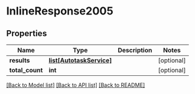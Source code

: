 # InlineResponse2005

## Properties
Name | Type | Description | Notes
------------ | ------------- | ------------- | -------------
**results** | [**list[AutotaskService]**](AutotaskService.md) |  | [optional] 
**total_count** | **int** |  | [optional] 

[[Back to Model list]](../README.md#documentation-for-models) [[Back to API list]](../README.md#documentation-for-api-endpoints) [[Back to README]](../README.md)

